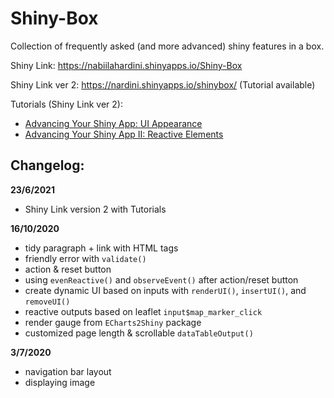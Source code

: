 # Shiny-Box

Collection of frequently asked (and more advanced) shiny features in a box.

Shiny Link: https://nabiilahardini.shinyapps.io/Shiny-Box

Shiny Link ver 2: https://nardini.shinyapps.io/shinybox/ (Tutorial available)

Tutorials (Shiny Link ver 2):

* [Advancing Your Shiny App: UI Appearance](https://algotech.netlify.app/blog/advancing-your-shinyapp/)
* [Advancing Your Shiny App II: Reactive Elements](https://algotech.netlify.app/blog/advancing-your-shinyapp-ii/)

## Changelog:

**23/6/2021**

* Shiny Link version 2 with Tutorials

**16/10/2020**

* tidy paragraph + link with HTML tags
* friendly error with `validate()`
* action & reset button
* using `evenReactive()` and `observeEvent()` after action/reset button
* create dynamic UI based on inputs with `renderUI()`, `insertUI()`, and `removeUI()`
* reactive outputs based on leaflet `input$map_marker_click`
* render gauge from `ECharts2Shiny` package
* customized page length & scrollable `dataTableOutput()`

**3/7/2020**

* navigation bar layout
* displaying image





